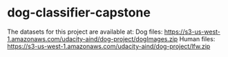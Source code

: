 # dog-classifier-capstone
The datasets for this project are available at: 
Dog files: https://s3-us-west-1.amazonaws.com/udacity-aind/dog-project/dogImages.zip
Human files: https://s3-us-west-1.amazonaws.com/udacity-aind/dog-project/lfw.zip
